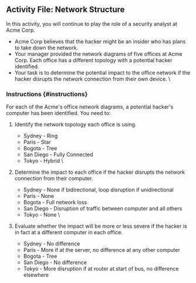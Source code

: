 ## **Activity File: Network Structure**

In this activity, you will continue to play the role of a security analyst at Acme Corp.



* Acme Corp believes that the hacker might be an insider who has plans to take down the network.
* Your manager provided the network diagrams of five offices at Acme Corp. Each office has a different topology with a potential hacker identified.
* Your task is to determine the potential impact to the office network if the hacker disrupts the network connection from their own device. \



### **Instructions** {#instructions}

For each of the Acme's office network diagrams, a potential hacker's computer has been identified. You need to:

1. Identify the network topology each office is using.
    - Sydney - Ring
    - Paris - Star
    - Bogota - Tree
    - San Diego - Fully Connected
    - Tokyo - Hybrid \

2. Determine the impact to each office if the hacker disrupts the network connection from their computer.
    - Sydney - None if bidirectional, loop disruption if unidirectional
    - Paris - None
    - Bogota - Full network loss
    - San Diego - Disruption of traffic between computer and all others
    - Tokyo - None \

3. Evaluate whether the impact will be more or less severe if the hacker is in fact at a different computer in each office.
    - Sydney - No difference
    - Paris - More if at the server, no difference at any other computer 
    - Bogota - Tree
    - San Diego - No difference
    - Tokyo - More disruption if at router at start of bus, no difference elsewhere
